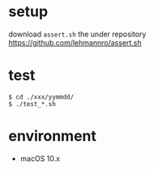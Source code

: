 # setup
download `assert.sh` the under repository
https://github.com/lehmannro/assert.sh

# test
```
$ cd ./xxx/yymmdd/
$ ./test_*.sh
```

# environment
- macOS 10.x